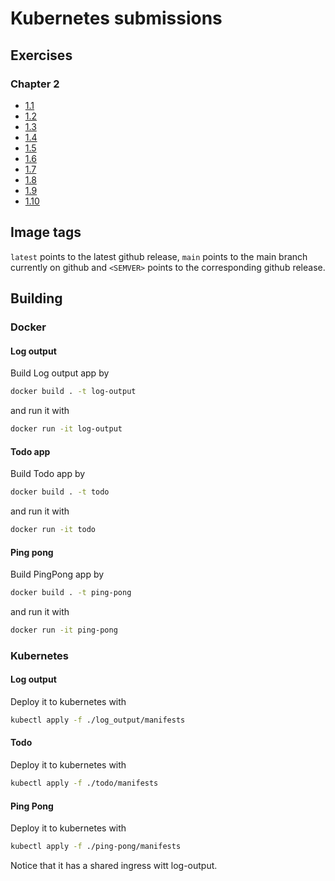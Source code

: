 # Kubernetes submissions

## Exercises

### Chapter 2
* [1.1](https://github.com/iritmaximus/devops-with-kubernetes/tree/1.1.0)
* [1.2](https://github.com/iritmaximus/devops-with-kubernetes/tree/1.2.0)
* [1.3](https://github.com/iritmaximus/devops-with-kubernetes/tree/1.3.0)
* [1.4](https://github.com/iritmaximus/devops-with-kubernetes/tree/1.4.0)
* [1.5](https://github.com/iritmaximus/devops-with-kubernetes/tree/1.5.0)
* [1.6](https://github.com/iritmaximus/devops-with-kubernetes/tree/1.6.0)
* [1.7](https://github.com/iritmaximus/devops-with-kubernetes/tree/1.7.0)
* [1.8](https://github.com/iritmaximus/devops-with-kubernetes/tree/1.8.0)
* [1.9](https://github.com/iritmaximus/devops-with-kubernetes/tree/1.9.0)
* [1.10](https://github.com/iritmaximus/devops-with-kubernetes/tree/1.10.0)

## Image tags
`latest` points to the latest github release, `main` points to the main branch currently on github and 
`<SEMVER>` points to the corresponding github release.

## Building
### Docker
#### Log output
Build Log output app by 
```bash
docker build . -t log-output
```

and run it with

```bash
docker run -it log-output
```

#### Todo app
Build Todo app by 
```bash
docker build . -t todo
```

and run it with

```bash
docker run -it todo
```

#### Ping pong
Build PingPong app by 
```bash
docker build . -t ping-pong
```

and run it with

```bash
docker run -it ping-pong
```



### Kubernetes
#### Log output
Deploy it to kubernetes with 
```bash
kubectl apply -f ./log_output/manifests
```

#### Todo
Deploy it to kubernetes with 
```bash
kubectl apply -f ./todo/manifests
```

#### Ping Pong
Deploy it to kubernetes with 
```bash
kubectl apply -f ./ping-pong/manifests
```

Notice that it has a shared ingress witt log-output.

